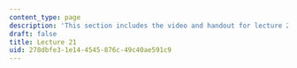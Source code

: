 ```yaml
---
content_type: page
description: 'This section includes the video and handout for lecture 21. '
draft: false
title: Lecture 21
uid: 278dbfe3-1e14-4545-876c-49c40ae591c9
---
```

